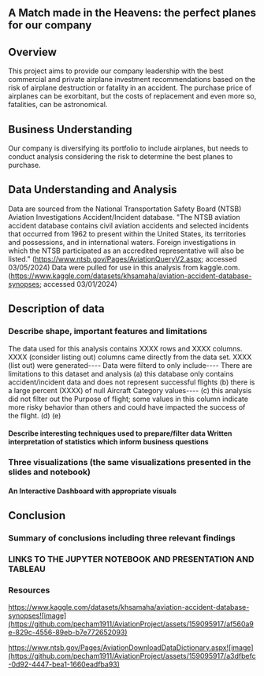 ## A Match made in the Heavens: the perfect planes for our company
## Overview
This project aims to provide our company leadership with the best commercial and private airplane investment recommendations based on the risk of airplane destruction or fatality in an accident.
The purchase price of airplanes can be exorbitant, but the costs of replacement and even more so, fatalities, can be astronomical.  
## Business Understanding
Our company is diversifying its portfolio to include airplanes, but needs to conduct analysis considering the risk to determine the best planes to purchase. 
        
## Data Understanding and Analysis
Data are sourced from the National Transportation Safety Board (NTSB) Aviation Investigations Accident/Incident database. "The NTSB aviation accident database contains civil aviation accidents and selected incidents that occurred from 1962 to present within the United States, its territories and possessions, and in international waters. Foreign investigations in which the NTSB participated as an accredited representative will also be listed." (https://www.ntsb.gov/Pages/AviationQueryV2.aspx; accessed 03/05/2024) Data were pulled for use in this analysis
    from kaggle.com. (https://www.kaggle.com/datasets/khsamaha/aviation-accident-database-synopses; accessed 03/01/2024)
    
## Description of data
### Describe shape, important features and limitations
The data used for this analysis contains XXXX rows and XXXX columns. XXXX (consider listing out) columns came directly from the data set. XXXX (list out) were generated----
        Data were filterd to only include----
        There are limitations to this dataset and analysis
            (a) this database only contains accident/incident data and does not represent successful flights
            (b) there is a large percent (XXXX) of null Aircraft Category values----
            (c) this analysis did not filter out the Purpose of flight; some values in this column indicate more risky behavior than others and could have impacted the success of the flight. 
            (d)
            (e)
#### Describe interesting techniques used to prepare/filter data Written interpretation of statistics which inform business questions
### Three visualizations (the same visualizations presented in the slides and notebook)
#### An Interactive Dashboard with appropriate visuals 
## Conclusion
### Summary of conclusions including three relevant findings

### LINKS TO THE JUPYTER NOTEBOOK AND PRESENTATION AND TABLEAU
    
### Resources
https://www.kaggle.com/datasets/khsamaha/aviation-accident-database-synopses![image](https://github.com/pecham1911/AviationProject/assets/159095917/af560a9e-829c-4556-89eb-b7e772652093)

https://www.ntsb.gov/Pages/AviationDownloadDataDictionary.aspx![image](https://github.com/pecham1911/AviationProject/assets/159095917/a3dfbefc-0d92-4447-bea1-1660eadfba93)
